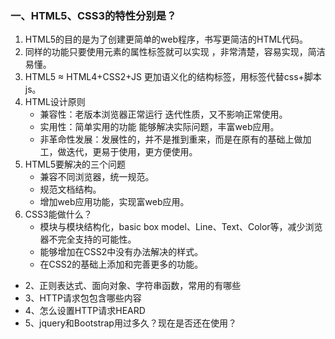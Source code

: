  ### 一、HTML5、CSS3的特性分别是？
1. HTML5的目的是为了创建更简单的web程序，书写更简洁的HTML代码。
2. 同样的功能只要使用元素的属性标签就可以实现 ，非常清楚，容易实现，简洁易懂。
3. HTML5 ≈ HTML4+CSS2+JS 更加语义化的结构标签，用标签代替css+脚本js。
4. HTML设计原则
   - 兼容性：老版本浏览器正常运行 迭代性质，又不影响正常使用。
   - 实用性：简单实用的功能 能够解决实际问题，丰富web应用。
   - 非革命性发展：发展性的，并不是推到重来，而是在原有的基础上做加工，做迭代，更易于使用，更方便使用。
5. HTML5要解决的三个问题
   - 兼容不同浏览器，统一规范。
   - 规范文档结构。
   - 增加web应用功能，实现富web应用。
6. CSS3能做什么？
   - 模块与模块结构化，basic box model、Line、Text、Color等，减少浏览器不完全支持的可能性。
   - 能够增加在CSS2中没有办法解决的样式。
   - 在CSS2的基础上添加和完善更多的功能。
- 2、正则表达式、面向对象、字符串函数，常用的有哪些
- 3、HTTP请求包包含哪些内容
- 4、怎么设置HTTP请求HEARD
- 5、jquery和Bootstrap用过多久？现在是否还在使用？